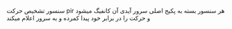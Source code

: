 سنسور تشخیص حرکت pir 
هر سنسور بسته به پکیج اصلی سرور آیدی آن کانفیگ میشود و حرکت را در برابر خود پیدا کمرده و به سرور اعلام میکند